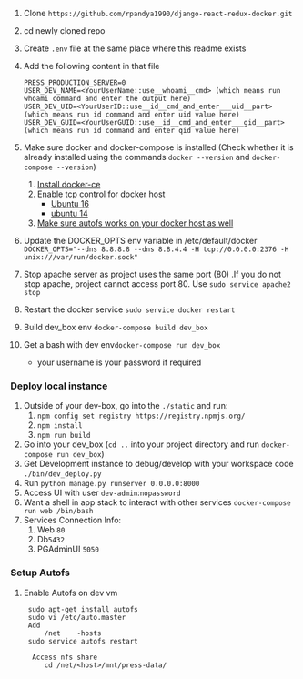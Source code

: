  1. Clone `https://github.com/rpandya1990/django-react-redux-docker.git`
 1. cd newly cloned repo
 1. Create `.env` file at the same place where this readme exists
 1. Add the following content in that file
        
        PRESS_PRODUCTION_SERVER=0
        USER_DEV_NAME=<YourUserName::use__whoami__cmd> (which means run whoami command and enter the output here)
        USER_DEV_UID=<YourUserID::use__id__cmd_and_enter___uid__part>  (which means run id command and enter uid value here)
        USER_DEV_GUID=<YourUserGUID::use__id__cmd_and_enter___gid__part>  (which means run id command and enter qid value here)
 1. Make sure docker and docker-compose is installed (Check whether it is already installed using the commands `docker --version` and `docker-compose --version`)
    1. [Install docker-ce](https://docs.docker.com/engine/installation/linux/docker-ce/ubuntu/)
    1. Enable tcp control for docker host
       * [Ubuntu 16](https://success.docker.com/article/how-do-i-enable-the-remote-api-for-dockerd)
       * [ubuntu 14](https://www.virtuallyghetto.com/2014/07/quick-tip-how-to-enable-docker-remote-api.html)
    1. [Make sure autofs works on your docker host as well](docs/dev.md#setup-autofs)
 1. Update the DOCKER_OPTS env variable in /etc/default/docker `DOCKER_OPTS="--dns 8.8.8.8 --dns 8.8.4.4 -H tcp://0.0.0.0:2376 -H unix:///var/run/docker.sock"`
 1. Stop apache server as project uses the same port (80) .If you do not stop apache, project cannot access port 80.
    Use `sudo service apache2 stop`
 1. Restart the docker service `sudo service docker restart`
 1. Build dev_box env `docker-compose build dev_box`
 1. Get a bash with dev env`docker-compose run dev_box`
    * your username is your password if required

### Deploy local instance
1. Outside of your dev-box, go into the `./static` and run:
   1. `npm config set registry https://registry.npmjs.org/`
   1. `npm install`
   1. `npm run build`
1. Go into your dev_box (`cd ..` into your project directory and run `docker-compose run dev_box`)
1. Get Development instance to debug/develop with your workspace code `./bin/dev_deploy.py`    
1. Run `python manage.py runserver 0.0.0.0:8000`
1. Access UI with user `dev-admin`:`nopassword`
1. Want a shell in app stack to interact with other services `docker-compose run web /bin/bash`
1. Services Connection Info:
    1. Web `80`
    1. Db`5432`
    1. PGAdminUI `5050`  

### Setup Autofs      
1. Enable Autofs on dev vm
   
        sudo apt-get install autofs
        sudo vi /etc/auto.master
        Add
            /net    -hosts
        sudo service autofs restart
     
         Access nfs share
            cd /net/<host>/mnt/press-data/
